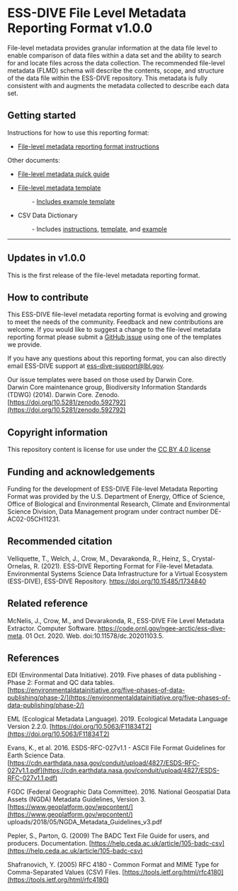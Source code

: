 # ESS-DIVE File Level Metadata Reporting Format v1.0.0 

File-level metadata provides granular information at the data file level to enable comparison of data files within a data set and the ability to search for and locate files across the data collection. The recommended file-level metadata \(FLMD\) schema will describe the contents, scope, and structure of the data file within the ESS-DIVE repository. This metadata is fully consistent with and augments the metadata collected to describe each data set.

## Getting started

Instructions for how to use this reporting format:

* [File-level metadata reporting format instructions](flmd_instructions.md)

Other documents:

* [File-level metadata quick guide](flmd_quick_guide.md)   
* [File-level metadata template](https://github.com/ess-dive-community/essdive-file-level-metadata/tree/3acd84067cf980484b4b86e95dbdcace42db3796/flmd_template.xlsx) 

          - [Includes example template](https://github.com/ess-dive-community/essdive-file-level-metadata/blob/master/flmd_template_example.md)  

* CSV Data Dictionary  

          - Includes [instructions](CSV_dd/README.md), [template](CSV_dd/CSV_dd_template.xlsx), and [example](CSV_dd/csv_dd_example.md)

---  
## Updates in v1.0.0
This is the first release of the file-level metadata reporting format.

## How to contribute  
This ESS-DIVE file-level metadata reporting format is evolving and growing to meet the needs of the community. Feedback and new contributions are welcome. If you would like to suggest a change to the file-level metadata reporting format please submit a [GitHub issue](https://github.com/ess-dive-community/essdive-file-level-metadata/issues/new/choose) using one of the templates we provide.

If you have any questions about this reporting format, you can also directly email ESS-DIVE support at ess-dive-support@lbl.gov.  

Our issue templates were based on those used by Darwin Core.  
Darwin Core maintenance group, Biodiversity Information Standards \(TDWG\) \(2014\). Darwin Core. Zenodo. [https://doi.org/10.5281/zenodo.592792](https://doi.org/10.5281/zenodo.592792)

## Copyright information

This repository content is license for use under the [CC BY 4.0 license](https://creativecommons.org/licenses/by/4.0/)

## Funding and acknowledgements

Funding for the development of ESS-DIVE File-level Metadata Reporting Format was provided by the U.S. Department of Energy, Office of Science, Office of Biological and Environmental Research, Climate and Environmental Science Division, Data Management program under contract number DE-AC02-05CH11231.

## Recommended citation

Velliquette, T., Welch, J., Crow, M., Devarakonda, R., Heinz, S., Crystal-Ornelas, R. (2021). ESS-DIVE Reporting Format for File-level Metadata. Environmental Systems Science Data Infrastructure for a Virtual Ecosystem (ESS-DIVE), ESS-DIVE Repository. https://doi.org/10.15485/1734840

## Related reference

McNelis, J., Crow, M., and Devarakonda, R., ESS-DIVE File Level Metadata Extractor. Computer Software. https://code.ornl.gov/ngee-arctic/ess-dive-meta. 01 Oct. 2020. Web. doi:10.11578/dc.20201103.5.

## References

EDI \(Environmental Data Initiative\). 2019. Five phases of data publishing - Phase 2: Format and QC data tables. [https://environmentaldatainitiative.org/five-phases-of-data-publishing/phase-2/](https://environmentaldatainitiative.org/five-phases-of-data-publishing/phase-2/)

EML \(Ecological Metadata Language\). 2019. Ecological Metadata Language Version 2.2.0. [https://doi.org/10.5063/F11834T2](https://doi.org/10.5063/F11834T2)

Evans, K., et al. 2016. ESDS-RFC-027v1.1 - ASCII File Format Guidelines for Earth Science Data. [https://cdn.earthdata.nasa.gov/conduit/upload/4827/ESDS-RFC-027v1.1.pdf](https://cdn.earthdata.nasa.gov/conduit/upload/4827/ESDS-RFC-027v1.1.pdf)

FGDC \(Federal Geographic Data Committee\). 2016. National Geospatial Data Assets \(NGDA\) Metadata Guidelines, Version 3. [https://www.geoplatform.gov/wpcontent/](https://www.geoplatform.gov/wpcontent/) uploads/2018/05/NGDA\_Metadata\_Guidelines\_v3.pdf

Pepler, S., Parton, G. \(2009\) The BADC Text File Guide for users, and producers. Documentation. [https://help.ceda.ac.uk/article/105-badc-csv](https://help.ceda.ac.uk/article/105-badc-csv)

Shafranovich, Y. \(2005\) RFC 4180 - Common Format and MIME Type for Comma-Separated Values \(CSV\) Files. [https://tools.ietf.org/html/rfc4180](https://tools.ietf.org/html/rfc4180)

 
